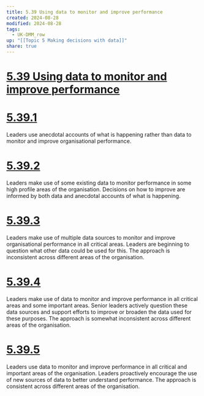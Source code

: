 ```yaml
---
title: 5.39 Using data to monitor and improve performance
created: 2024-08-28
modified: 2024-08-28
tags:
  - UK-DMM_row
up: "[[Topic 5 Making decisions with data]]"
share: true
---
```

# [5.39 Using data to monitor and improve performance](5.39%20Using%20data%20to%20monitor%20and%20improve%20performance.md)
# [5.39.1](5.39.1.md)

Leaders use anecdotal accounts of what is happening rather than data to monitor and improve organisational performance.

# [5.39.2](5.39.2.md)

Leaders make use of some existing data to monitor performance in some high profile areas of the organisation. Decisions on how to improve are informed by both data and anecdotal accounts of what is happening.

# [5.39.3](5.39.3.md)

Leaders make use of multiple data sources to monitor and improve organisational performance in all critical areas. Leaders are beginning to question what other data could be used for this. The approach is inconsistent across different areas of the organisation.

# [5.39.4](5.39.4.md)

Leaders make use of data to monitor and improve performance in all critical areas and some important areas. Senior leaders actively question these data sources and support efforts to improve or broaden the data used for these purposes. The approach is somewhat inconsistent across different areas of the organisation.

# [5.39.5](5.39.5.md)

Leaders use data to monitor and improve performance in all critical and important areas of the organisation. Leaders proactively encourage the use of new sources of data to better understand performance. The approach is consistent across different areas of the organisation.
